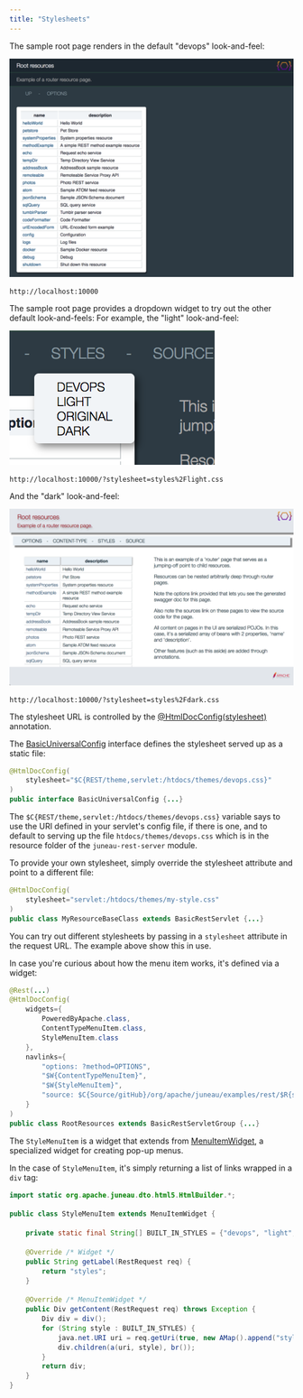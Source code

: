 ```yaml
---
title: "Stylesheets"
---
```


The sample root page renders in the default "devops" look-and-feel:

![Devops Style](/img/doc-files/jrs.Stylesheets.0.png)

```text
http://localhost:10000
```

The sample root page provides a dropdown widget to try out the other default look-and-feels: For example, the "light"
look-and-feel:

![Light Style](/img/doc-files/jrs.Stylesheets.1.png)

```text
http://localhost:10000/?stylesheet=styles%2Flight.css
```

And the "dark" look-and-feel:

![Dark Style](/img/doc-files/jrs.Stylesheets.2.png)

```text
http://localhost:10000/?stylesheet=styles%2Fdark.css
```

The stylesheet URL is controlled by the [@HtmlDocConfig(stylesheet)]({{API_DOCS}}/org/apache/juneau/html/annotation/HtmlDocConfig.html#stylesheet()) annotation.

The [BasicUniversalConfig]({{API_DOCS}}/org/apache/juneau/rest/config/BasicUniversalConfig.html) interface defines the
stylesheet served up as a static file:

```java
@HtmlDocConfig(
    stylesheet="$C{REST/theme,servlet:/htdocs/themes/devops.css}"
)
public interface BasicUniversalConfig {...}
```

The `$C{REST/theme,servlet:/htdocs/themes/devops.css}` variable says to use the URI defined in your servlet's config
file, if there is one, and to default to serving up the file `htdocs/themes/devops.css` which is in the resource folder
of the `juneau-rest-server` module.

To provide your own stylesheet, simply override the stylesheet attribute and point to a different file:

```java
@HtmlDocConfig(
    stylesheet="servlet:/htdocs/themes/my-style.css"
)
public class MyResourceBaseClass extends BasicRestServlet {...}
```

You can try out different stylesheets by passing in a `stylesheet` attribute in the request URL.
The example above show this in use.

In case you're curious about how the menu item works, it's defined via a widget:

```java
@Rest(...)
@HtmlDocConfig(
    widgets={
        PoweredByApache.class,
        ContentTypeMenuItem.class,
        StyleMenuItem.class
    },
    navlinks={
        "options: ?method=OPTIONS",
        "$W{ContentTypeMenuItem}",
        "$W{StyleMenuItem}",
        "source: $C{Source/gitHub}/org/apache/juneau/examples/rest/$R{servletClassSimple}.java"
    }
)
public class RootResources extends BasicRestServletGroup {...}
```

The `StyleMenuItem` is a widget that extends from [MenuItemWidget]({{API_DOCS}}/org/apache/juneau/rest/widget/MenuItemWidget.html), a specialized widget for creating pop-up menus.

In the case of `StyleMenuItem`, it's simply returning a list of links wrapped in a `div` tag:

```java
import static org.apache.juneau.dto.html5.HtmlBuilder.*;

public class StyleMenuItem extends MenuItemWidget {

    private static final String[] BUILT_IN_STYLES = {"devops", "light", "original", "dark"};

    @Override /* Widget */
    public String getLabel(RestRequest req) {
        return "styles";
    }

    @Override /* MenuItemWidget */
    public Div getContent(RestRequest req) throws Exception {
        Div div = div();
        for (String style : BUILT_IN_STYLES) {
            java.net.URI uri = req.getUri(true, new AMap().append("stylesheet", "styles/"+s+".css"));
            div.children(a(uri, style), br());
        }
        return div;
    }
}
```
